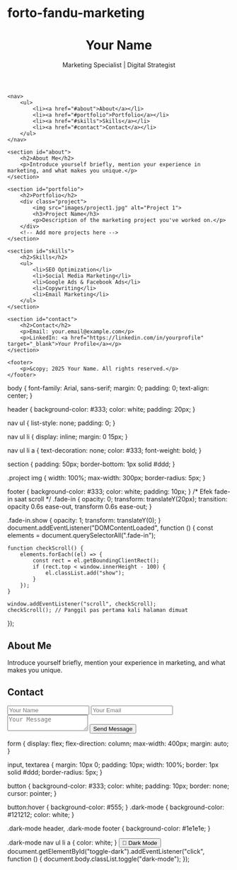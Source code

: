 # forto-fandu-marketing
<!DOCTYPE html>
<html lang="en">
<head>
    <meta charset="UTF-8">
    <meta name="viewport" content="width=device-width, initial-scale=1.0">
    <title>Your Name - Portfolio</title>
    <link rel="stylesheet" href="style.css">
</head>
<body>
    <header>
        <h1>Your Name</h1>
        <p>Marketing Specialist | Digital Strategist</p>
    </header>

    <nav>
        <ul>
            <li><a href="#about">About</a></li>
            <li><a href="#portfolio">Portfolio</a></li>
            <li><a href="#skills">Skills</a></li>
            <li><a href="#contact">Contact</a></li>
        </ul>
    </nav>

    <section id="about">
        <h2>About Me</h2>
        <p>Introduce yourself briefly, mention your experience in marketing, and what makes you unique.</p>
    </section>

    <section id="portfolio">
        <h2>Portfolio</h2>
        <div class="project">
            <img src="images/project1.jpg" alt="Project 1">
            <h3>Project Name</h3>
            <p>Description of the marketing project you've worked on.</p>
        </div>
        <!-- Add more projects here -->
    </section>

    <section id="skills">
        <h2>Skills</h2>
        <ul>
            <li>SEO Optimization</li>
            <li>Social Media Marketing</li>
            <li>Google Ads & Facebook Ads</li>
            <li>Copywriting</li>
            <li>Email Marketing</li>
        </ul>
    </section>

    <section id="contact">
        <h2>Contact</h2>
        <p>Email: your.email@example.com</p>
        <p>LinkedIn: <a href="https://linkedin.com/in/yourprofile" target="_blank">Your Profile</a></p>
    </section>

    <footer>
        <p>&copy; 2025 Your Name. All rights reserved.</p>
    </footer>
</body>
</html> 
body {
    font-family: Arial, sans-serif;
    margin: 0;
    padding: 0;
    text-align: center;
}

header {
    background-color: #333;
    color: white;
    padding: 20px;
}

nav ul {
    list-style: none;
    padding: 0;
}

nav ul li {
    display: inline;
    margin: 0 15px;
}

nav ul li a {
    text-decoration: none;
    color: #333;
    font-weight: bold;
}

section {
    padding: 50px;
    border-bottom: 1px solid #ddd;
}

.project img {
    width: 100%;
    max-width: 300px;
    border-radius: 5px;
}

footer {
    background-color: #333;
    color: white;
    padding: 10px;
}
/* Efek fade-in saat scroll */
.fade-in {
    opacity: 0;
    transform: translateY(20px);
    transition: opacity 0.6s ease-out, transform 0.6s ease-out;
}

.fade-in.show {
    opacity: 1;
    transform: translateY(0);
}
document.addEventListener("DOMContentLoaded", function () {
    const elements = document.querySelectorAll(".fade-in");

    function checkScroll() {
        elements.forEach((el) => {
            const rect = el.getBoundingClientRect();
            if (rect.top < window.innerHeight - 100) {
                el.classList.add("show");
            }
        });
    }

    window.addEventListener("scroll", checkScroll);
    checkScroll(); // Panggil pas pertama kali halaman dimuat
});
<section id="about" class="fade-in">
    <h2>About Me</h2>
    <p>Introduce yourself briefly, mention your experience in marketing, and what makes you unique.</p>
</section>
<section id="contact" class="fade-in">
    <h2>Contact</h2>
    <form action="https://formspree.io/f/yourformid" method="POST">
        <input type="text" name="name" placeholder="Your Name" required>
        <input type="email" name="email" placeholder="Your Email" required>
        <textarea name="message" placeholder="Your Message" required></textarea>
        <button type="submit">Send Message</button>
    </form>
</section>
form {
    display: flex;
    flex-direction: column;
    max-width: 400px;
    margin: auto;
}

input, textarea {
    margin: 10px 0;
    padding: 10px;
    width: 100%;
    border: 1px solid #ddd;
    border-radius: 5px;
}

button {
    background-color: #333;
    color: white;
    padding: 10px;
    border: none;
    cursor: pointer;
}

button:hover {
    background-color: #555;
}
.dark-mode {
    background-color: #121212;
    color: white;
}

.dark-mode header, 
.dark-mode footer {
    background-color: #1e1e1e;
}

.dark-mode nav ul li a {
    color: white;
}
<button id="toggle-dark">🌙 Dark Mode</button>
document.getElementById("toggle-dark").addEventListener("click", function () {
    document.body.classList.toggle("dark-mode");
});
